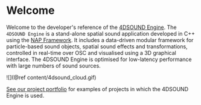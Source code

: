 Welcome
=======================

Welcome to the developer's reference of the [4DSOUND Engine](https://4dsound.net/Software). The `4DSOUND Engine` is a stand-alone spatial sound application developed in C++ using the [NAP Framework](https://github.com/napframework). It includes a data-driven modular framework for particle-based sound objects, spatial sound effects and transformations, controlled in real-time over OSC and visualised using a 3D graphical interface. The 4DSOUND Engine is optimised for low-latency performance with large numbers of sound sources.


![](@ref content/4dsound_cloud.gif)


[See our project portfolio](https://4dsound.net/projects) for examples of projects in which the 4DSOUND Engine is used.
